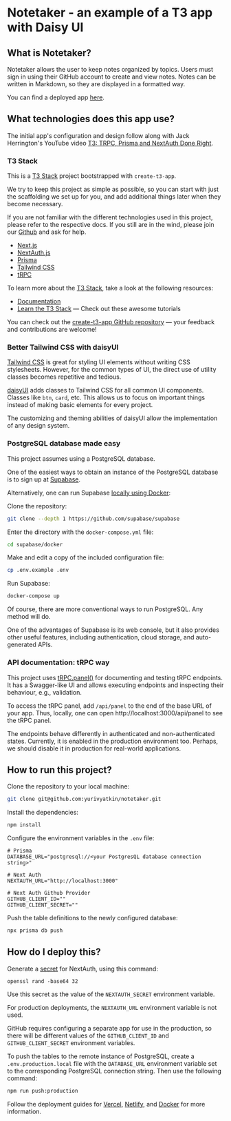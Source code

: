 # Notetaker - an example of a T3 app with Daisy UI

## What is Notetaker?
Notetaker allows the user to keep notes organized by topics.
Users must sign in using their GitHub account to create and view notes.
Notes can be written in Markdown, so they are displayed in a formatted way.

You can find a deployed app [here](https://notetaker-yurivyatkin.vercel.app/).

## What technologies does this app use?

The initial app's configuration and design follow along with Jack Herrington's YouTube video [T3: TRPC, Prisma and NextAuth Done Right](https://www.youtube.com/watch?v=J1gzN1SAhyM).

### T3 Stack

This is a [T3 Stack](https://create.t3.gg/) project bootstrapped with `create-t3-app`.

We try to keep this project as simple as possible, so you can start with just the scaffolding we set up for you, and add additional things later when they become necessary.

If you are not familiar with the different technologies used in this project, please refer to the respective docs. If you still are in the wind, please join our [Github](https://t3.gg/github) and ask for help.

- [Next.js](https://nextjs.org)
- [NextAuth.js](https://next-auth.js.org)
- [Prisma](https://prisma.io)
- [Tailwind CSS](https://tailwindcss.com)
- [tRPC](https://trpc.io)

To learn more about the [T3 Stack](https://create.t3.gg/), take a look at the following resources:

- [Documentation](https://create.t3.gg/)
- [Learn the T3 Stack](https://create.t3.gg/en/faq#what-learning-resources-are-currently-available) — Check out these awesome tutorials

You can check out the [create-t3-app GitHub repository](https://github.com/t3-oss/create-t3-app) — your feedback and contributions are welcome!

### Better Tailwind CSS with daisyUI

[Tailwind CSS](https://tailwindcss.com/) is great for styling UI elements without writing CSS stylesheets.
However, for the common types of UI, the direct use of utility classes becomes repetitive and tedious.

[daisyUI](https://daisyui.com/) adds classes to Tailwind CSS for all common UI components. Classes like `btn`, `card`, etc. This allows us to focus on important things instead of making basic elements for every project.

The customizing and theming abilities of daisyUI allow the implementation of any design system.

### PostgreSQL database made easy

This project assumes using a PostgreSQL database.

One of the easiest ways to obtain an instance of the PostgreSQL database is to sign up at [Supabase](https://supabase.com).

Alternatively, one can run Supabase [locally using Docker](https://www.linode.com/docs/guides/installing-supabase/):

Clone the repository:
```sh
git clone --depth 1 https://github.com/supabase/supabase
```

Enter the directory with the `docker-compose.yml` file:
```sh
cd supabase/docker
```

Make and edit a copy of the included configuration file:
```sh
cp .env.example .env
```

Run Supabase:
```sh
docker-compose up
```

Of course, there are more conventional ways to run PostgreSQL.
Any method will do.

One of the advantages of Supabase is its web console, but it also provides other useful features, including authentication, cloud storage, and auto-generated APIs.

### API documentation: tRPC way

This project uses [tRPC.panel()](https://trpcpanel.io/docs) for documenting and testing tRPC endpoints.
It has a Swagger-like UI and allows executing endpoints and inspecting their behaviour, e.g., validation.

To access the tRPC panel, add `/api/panel` to the end of the base URL of your app.
Thus, locally, one can open http://localhost:3000/api/panel to see the tRPC panel.

The endpoints behave differently in authenticated and non-authenticated states.
Currently, it is enabled in the production environment too.
Perhaps, we should disable it in production for real-world applications.

## How to run this project?

Clone the repository to your local machine:
```sh
git clone git@github.com:yurivyatkin/notetaker.git
```

Install the dependencies:
```sh
npm install
```

Configure the environment variables in the `.env` file:
```env
# Prisma
DATABASE_URL="postgresql://<your PostgresQL database connection string>"

# Next Auth
NEXTAUTH_URL="http://localhost:3000"

# Next Auth Github Provider
GITHUB_CLIENT_ID=""
GITHUB_CLIENT_SECRET=""
```

Push the table definitions to the newly configured database:
```sh
npx prisma db push
```

## How do I deploy this?

Generate a [secret](https://next-auth.js.org/configuration/options#secret) for NextAuth, using this command:
```
openssl rand -base64 32
```

Use this secret as the value of the `NEXTAUTH_SECRET` environment variable.

For production deployments, the `NEXTAUTH_URL` environment variable is not used.

GitHub requires configuring a separate app for use in the production, so there will be different values of the `GITHUB_CLIENT_ID` and `GITHUB_CLIENT_SECRET` environment variables.

To push the tables to the remote instance of PostgreSQL, create a `.env.production.local` file with the `DATABASE_URL` environment variable set to the corresponding PostgreSQL connection string. Then use the following command:
```sh
npm run push:production
```

Follow the deployment guides for [Vercel](https://create.t3.gg/en/deployment/vercel), [Netlify](https://create.t3.gg/en/deployment/netlify), and [Docker](https://create.t3.gg/en/deployment/docker) for more information.

